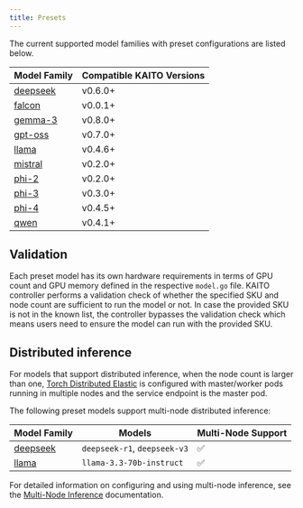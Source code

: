 ```yaml
---
title: Presets
---
```


The current supported model families with preset configurations are listed below.

| Model Family                                | Compatible KAITO Versions |
|---------------------------------------------|---------------------------|
| [deepseek](https://github.com/kaito-project/kaito/tree/main/presets/workspace/models/deepseek)     | v0.6.0+                       |
| [falcon](https://github.com/kaito-project/kaito/tree/main/presets/workspace/models/falcon)         | v0.0.1+                   |
| [gemma-3](https://github.com/kaito-project/kaito/tree/main/presets/workspace/models/gemma3)        | v0.8.0+                       |
| [gpt-oss](https://github.com/kaito-project/kaito/tree/main/presets/workspace/models/gpt)           | v0.7.0+                       |
| [llama](https://github.com/kaito-project/kaito/tree/main/presets/workspace/models/llama)           | v0.4.6+                   |
| [mistral](https://github.com/kaito-project/kaito/tree/main/presets/workspace/models/mistral)       | v0.2.0+                   |
| [phi-2](https://github.com/kaito-project/kaito/tree/main/presets/workspace/models/phi2)            | v0.2.0+                   |
| [phi-3](https://github.com/kaito-project/kaito/tree/main/presets/workspace/models/phi3)            | v0.3.0+                   |
| [phi-4](https://github.com/kaito-project/kaito/tree/main/presets/workspace/models/phi4)            | v0.4.5+                   |
| [qwen](https://github.com/kaito-project/kaito/tree/main/presets/workspace/models/qwen)             | v0.4.1+                   |

## Validation

Each preset model has its own hardware requirements in terms of GPU count and GPU memory defined in the respective `model.go` file. KAITO controller performs a validation check of whether the specified SKU and node count are sufficient to run the model or not. In case the provided SKU is not in the known list, the controller bypasses the validation check which means users need to ensure the model can run with the provided SKU.

## Distributed inference

For models that support distributed inference, when the node count is larger than one, [Torch Distributed Elastic](https://pytorch.org/docs/stable/distributed.elastic.html) is configured with master/worker pods running in multiple nodes and the service endpoint is the master pod.

The following preset models support multi-node distributed inference:

| Model Family | Models | Multi-Node Support |
|--------------|--------|-------------------|
| [deepseek](https://github.com/kaito-project/kaito/tree/main/presets/workspace/models/deepseek) | `deepseek-r1`, `deepseek-v3` | ✅ |
| [llama](https://github.com/kaito-project/kaito/tree/main/presets/workspace/models/llama) | `llama-3.3-70b-instruct` | ✅ |

For detailed information on configuring and using multi-node inference, see the [Multi-Node Inference](./multi-node-inference.md) documentation.
